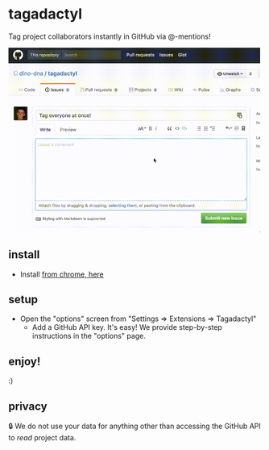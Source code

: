 # tagadactyl

Tag project collaborators instantly in GitHub via @-mentions!

<img src="img/taga-quick-demo.gif" width="500px;" />


## install

- Install [from chrome, here](...)

## setup

- Open the "options" screen from "Settings => Extensions => Tagadactyl"
  - Add a GitHub API key.  It's easy!  We provide step-by-step instructions in the "options" page.

## enjoy!

:)

## privacy

:lock: We do not use your data for anything other than accessing the GitHub API to _read_ project data.
